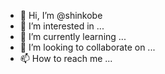 - 👋 Hi, I’m @shinkobe
- 👀 I’m interested in ...
- 🌱 I’m currently learning ...
- 💞️ I’m looking to collaborate on ...
- 📫 How to reach me ...

<!---
shinkobe/shinkobe is a ✨ special ✨ repository because its `README.md` (this file) appears on your GitHub profile.
You can click the Preview link to take a look at your changes.
--->
